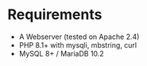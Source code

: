 # Requirements

+ A Webserver (tested on Apache 2.4)
+ PHP 8.1+ with mysqli, mbstring, curl
+ MySQL 8+ / MariaDB 10.2
